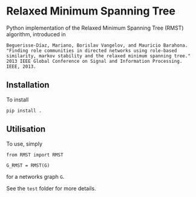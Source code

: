 Relaxed Minimum Spanning Tree 
=============================

Python implementation of the Relaxed Minimum Spanning Tree (RMST) algorithm, introduced in
```
Beguerisse-Díaz, Mariano, Borislav Vangelov, and Mauricio Barahona. "Finding role communities in directed networks using role-based similarity, markov stability and the relaxed minimum spanning tree." 2013 IEEE Global Conference on Signal and Information Processing. IEEE, 2013.
```

Installation
------------

To install 
```
pip install .
```

Utilisation
-----------

To use, simply
```
from RMST import RMST

G_RMST = RMST(G)
```
for a networks graph `G`. 

See the `test` folder for more details. 
